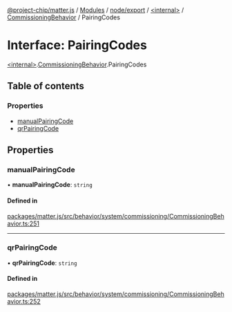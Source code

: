 [@project-chip/matter.js](../README.md) / [Modules](../modules.md) / [node/export](../modules/node_export.md) / [\<internal\>](../modules/node_export._internal_.md) / [CommissioningBehavior](../modules/node_export._internal_.CommissioningBehavior.md) / PairingCodes

# Interface: PairingCodes

[\<internal\>](../modules/node_export._internal_.md).[CommissioningBehavior](../modules/node_export._internal_.CommissioningBehavior.md).PairingCodes

## Table of contents

### Properties

- [manualPairingCode](node_export._internal_.CommissioningBehavior.PairingCodes.md#manualpairingcode)
- [qrPairingCode](node_export._internal_.CommissioningBehavior.PairingCodes.md#qrpairingcode)

## Properties

### manualPairingCode

• **manualPairingCode**: `string`

#### Defined in

[packages/matter.js/src/behavior/system/commissioning/CommissioningBehavior.ts:251](https://github.com/project-chip/matter.js/blob/c0d55745d5279e16fdfaa7d2c564daa31e19c627/packages/matter.js/src/behavior/system/commissioning/CommissioningBehavior.ts#L251)

___

### qrPairingCode

• **qrPairingCode**: `string`

#### Defined in

[packages/matter.js/src/behavior/system/commissioning/CommissioningBehavior.ts:252](https://github.com/project-chip/matter.js/blob/c0d55745d5279e16fdfaa7d2c564daa31e19c627/packages/matter.js/src/behavior/system/commissioning/CommissioningBehavior.ts#L252)
